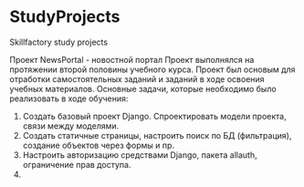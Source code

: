 # StudyProjects
Skillfactory study projects

Проект NewsPortal - новостной портал
Проект выполнялся на протяжении второй половины учебного курса.
Проект был основым для отработки самостоятельных заданий и заданий в ходе освоения учебных материалов.
Основные задачи, которые необходимо было реализовать в ходе обучения:
1. Создать базовый проект Django. Спроектировать модели проекта, связи между моделями.
2. Создать статичные страницы, настроить поиск по БД (фильтрация), создание объектов через формы и пр.
3. Настроить авторизацию средствами Django, пакета allauth, ограничение прав доступа.
4. 
